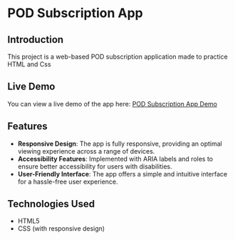 # POD Subscription App

## Introduction
This project is a web-based POD subscription application made to practice HTML and Css

## Live Demo
You can view a live demo of the app here: [POD Subscription App Demo](https://pod-subscription-header.netlify.app/)

## Features
- **Responsive Design**: The app is fully responsive, providing an optimal viewing experience across a range of devices.
- **Accessibility Features**: Implemented with ARIA labels and roles to ensure better accessibility for users with disabilities.
- **User-Friendly Interface**: The app offers a simple and intuitive interface for a hassle-free user experience.

## Technologies Used
- HTML5
- CSS (with responsive design)
